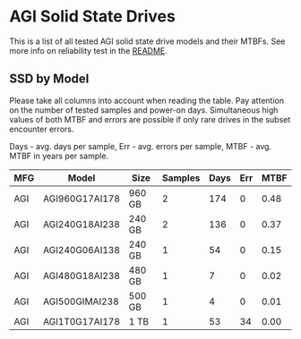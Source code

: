AGI Solid State Drives
======================

This is a list of all tested AGI solid state drive models and their MTBFs. See
more info on reliability test in the [README](https://github.com/linuxhw/SMART).

SSD by Model
------------

Please take all columns into account when reading the table. Pay attention on the
number of tested samples and power-on days. Simultaneous high values of both MTBF
and errors are possible if only rare drives in the subset encounter errors.

Days - avg. days per sample,
Err  - avg. errors per sample,
MTBF - avg. MTBF in years per sample.

| MFG       | Model              | Size   | Samples | Days  | Err   | MTBF |
|-----------|--------------------|--------|---------|-------|-------|------|
| AGI       | AGI960G17AI178     | 960 GB | 2       | 174   | 0     | 0.48   |
| AGI       | AGI240G18AI238     | 240 GB | 2       | 136   | 0     | 0.37   |
| AGI       | AGI240G06AI138     | 240 GB | 1       | 54    | 0     | 0.15   |
| AGI       | AGI480G18AI238     | 480 GB | 1       | 7     | 0     | 0.02   |
| AGI       | AGI500GIMAI238     | 500 GB | 1       | 4     | 0     | 0.01   |
| AGI       | AGI1T0G17AI178     | 1 TB   | 1       | 53    | 34    | 0.00   |
